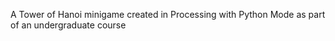 A Tower of Hanoi minigame created in Processing with Python Mode as part of an undergraduate course
